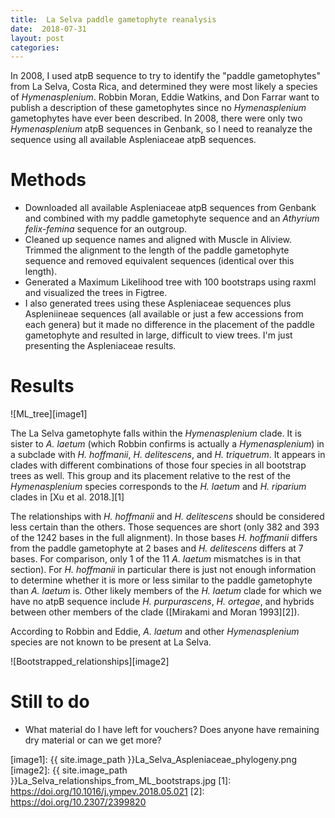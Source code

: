 ```yaml
---
title:  La Selva paddle gametophyte reanalysis
date:  2018-07-31
layout: post
categories:
---
```

In 2008, I used atpB sequence to try to identify the "paddle gametophytes" from La Selva, Costa Rica, and determined they were most likely a species of _Hymenasplenium_.  Robbin Moran, Eddie Watkins, and Don Farrar want to publish a description of these gametophytes since no _Hymenasplenium_ gametophytes have ever been described. In 2008, there were only two _Hymenasplenium_ atpB sequences in Genbank, so I need to reanalyze the sequence using all available Aspleniaceae atpB sequences.

# Methods

  * Downloaded all available Aspleniaceae atpB sequences from Genbank and combined with my paddle gametophyte sequence and an _Athyrium felix-femina_ sequence for an outgroup.
  * Cleaned up sequence names and aligned with Muscle in Aliview. Trimmed the alignment to the length of the paddle gametophyte sequence and removed equivalent sequences (identical over this length).
  * Generated a Maximum Likelihood tree with 100 bootstraps using raxml and visualized the trees in Figtree.
  * I also generated trees using these Aspleniaceae sequences plus Aspleniineae sequences (all available or just a few accessions from each genera) but it made no difference in the placement of the paddle gametophyte and resulted in large, difficult to view trees. I'm just presenting the Aspleniaceae results.

# Results

![ML_tree][image1]

  The La Selva gametophyte falls within the _Hymenasplenium_ clade. It is sister to _A. laetum_ (which Robbin confirms is actually a _Hymenasplenium_) in a subclade with _H. hoffmanii_, _H. delitescens_, and _H. triquetrum_. It appears in clades with different combinations of those four species in all bootstrap trees as well. This group and its placement relative to the rest of the _Hymenasplenium_ species corresponds to the _H. laetum_ and _H. riparium_ clades in [Xu et al. 2018.][1]

  The relationships with _H. hoffmanii_ and _H. delitescens_ should be considered less certain than the others. Those sequences are short (only 382 and 393 of the 1242 bases in the full alignment). In those bases _H. hoffmanii_ differs from the paddle gametophyte at 2 bases and _H. delitescens_ differs at 7 bases. For comparison, only 1 of the 11 _A. laetum_ mismatches is in that section). For _H. hoffmanii_ in particular there is just not enough information to determine whether it is more or less similar to the paddle gametophyte than _A. laetum_ is. Other likely members of the _H. laetum_ clade for which we have no atpB sequence include _H. purpurascens_, _H. ortegae_, and hybrids between other members of the clade ([Mirakami and Moran 1993][2]).

  According to Robbin and Eddie, _A. laetum_ and other _Hymenasplenium_ species are not known to be present at La Selva.

![Bootstrapped_relationships][image2]

# Still to do

  * What material do I have left for vouchers? Does anyone have remaining dry material or can we get more?

[image1]: {{ site.image_path }}La_Selva_Aspleniaceae_phylogeny.png
[image2]: {{ site.image_path }}La_Selva_relationships_from_ML_bootstraps.jpg
[1]: https://doi.org/10.1016/j.ympev.2018.05.021
[2]: https://doi.org/10.2307/2399820
